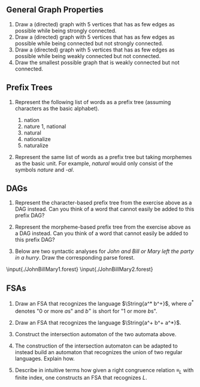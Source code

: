 ## General Graph Properties

1. Draw a (directed) graph with 5 vertices that has as few edges as possible while being strongly connected.
1. Draw a (directed) graph with 5 vertices that has as few edges as possible while being connected but not strongly connected.
1. Draw a (directed) graph with 5 vertices that has as few edges as possible while being weakly connected but not connected.
1. Draw the smallest possible graph that is weakly connected but not connected.

## Prefix Trees

1.  Represent the following list of words as a prefix tree (assuming characters as the basic alphabet).
    1. nation
    1. nature
    1, national
    1. natural
    1. nationalize
    1. naturalize

1.  Represent the same list of words as a prefix tree but taking morphemes as the basic unit.
    For example, *natural* would only consist of the symbols *nature* and *-al*.

## DAGs

1.  Represent the character-based prefix tree from the exercise above as a DAG instead.
    Can you think of a word that cannot easily be added to this prefix DAG?

1.  Represent the morpheme-based prefix tree from the exercise above as a DAG instead.
    Can you think of a word that cannot easily be added to this prefix DAG?

1.  Below are two syntactic analyses for *John and Bill or Mary left the party in a hurry*.
    Draw the corresponding parse forest.

\input{./JohnBillMary1.forest}
\input{./JohnBillMary2.forest}

## FSAs

1.  Draw an FSA that recognizes the language $\String{a^* b^+}$, where $a^*$ denotes "0 or more $a$s" and $b^+$ is short for "1 or more $b$s".

1.  Draw an FSA that recognizes the language $\String{a^+ b^+ a^*}$.

1.  Construct the intersection automaton of the two automata above.

1.  The construction of the intersection automaton can be adapted to instead build an automaton that recognizes the union of two regular languages.
    Explain how.

1.  Describe in intuitive terms how given a right congruence relation $\equiv_L$ with finite index, one constructs an FSA that recognizes $L$.

